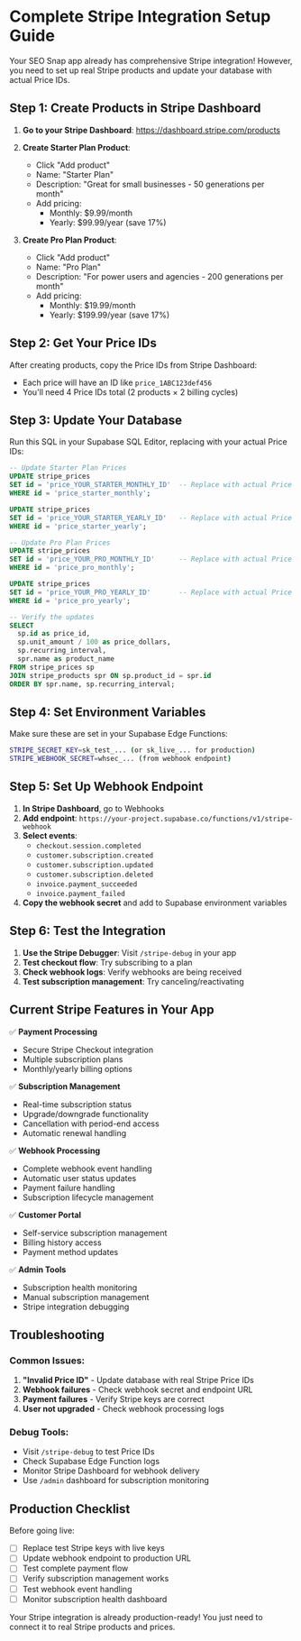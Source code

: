 # Complete Stripe Integration Setup Guide

Your SEO Snap app already has comprehensive Stripe integration! However, you need to set up real Stripe products and update your database with actual Price IDs.

## Step 1: Create Products in Stripe Dashboard

1. **Go to your Stripe Dashboard**: https://dashboard.stripe.com/products
2. **Create Starter Plan Product**:
   - Click "Add product"
   - Name: "Starter Plan"
   - Description: "Great for small businesses - 50 generations per month"
   - Add pricing:
     - Monthly: $9.99/month
     - Yearly: $99.99/year (save 17%)

3. **Create Pro Plan Product**:
   - Click "Add product"
   - Name: "Pro Plan" 
   - Description: "For power users and agencies - 200 generations per month"
   - Add pricing:
     - Monthly: $19.99/month
     - Yearly: $199.99/year (save 17%)

## Step 2: Get Your Price IDs

After creating products, copy the Price IDs from Stripe Dashboard:
- Each price will have an ID like `price_1ABC123def456`
- You'll need 4 Price IDs total (2 products × 2 billing cycles)

## Step 3: Update Your Database

Run this SQL in your Supabase SQL Editor, replacing with your actual Price IDs:

```sql
-- Update Starter Plan Prices
UPDATE stripe_prices 
SET id = 'price_YOUR_STARTER_MONTHLY_ID'  -- Replace with actual Price ID
WHERE id = 'price_starter_monthly';

UPDATE stripe_prices 
SET id = 'price_YOUR_STARTER_YEARLY_ID'   -- Replace with actual Price ID
WHERE id = 'price_starter_yearly';

-- Update Pro Plan Prices  
UPDATE stripe_prices 
SET id = 'price_YOUR_PRO_MONTHLY_ID'      -- Replace with actual Price ID
WHERE id = 'price_pro_monthly';

UPDATE stripe_prices 
SET id = 'price_YOUR_PRO_YEARLY_ID'       -- Replace with actual Price ID
WHERE id = 'price_pro_yearly';

-- Verify the updates
SELECT 
  sp.id as price_id,
  sp.unit_amount / 100 as price_dollars,
  sp.recurring_interval,
  spr.name as product_name
FROM stripe_prices sp
JOIN stripe_products spr ON sp.product_id = spr.id
ORDER BY spr.name, sp.recurring_interval;
```

## Step 4: Set Environment Variables

Make sure these are set in your Supabase Edge Functions:

```bash
STRIPE_SECRET_KEY=sk_test_... (or sk_live_... for production)
STRIPE_WEBHOOK_SECRET=whsec_... (from webhook endpoint)
```

## Step 5: Set Up Webhook Endpoint

1. **In Stripe Dashboard**, go to Webhooks
2. **Add endpoint**: `https://your-project.supabase.co/functions/v1/stripe-webhook`
3. **Select events**:
   - `checkout.session.completed`
   - `customer.subscription.created`
   - `customer.subscription.updated`
   - `customer.subscription.deleted`
   - `invoice.payment_succeeded`
   - `invoice.payment_failed`
4. **Copy the webhook secret** and add to Supabase environment variables

## Step 6: Test the Integration

1. **Use the Stripe Debugger**: Visit `/stripe-debug` in your app
2. **Test checkout flow**: Try subscribing to a plan
3. **Check webhook logs**: Verify webhooks are being received
4. **Test subscription management**: Try canceling/reactivating

## Current Stripe Features in Your App

✅ **Payment Processing**
- Secure Stripe Checkout integration
- Multiple subscription plans
- Monthly/yearly billing options

✅ **Subscription Management**
- Real-time subscription status
- Upgrade/downgrade functionality
- Cancellation with period-end access
- Automatic renewal handling

✅ **Webhook Processing**
- Complete webhook event handling
- Automatic user status updates
- Payment failure handling
- Subscription lifecycle management

✅ **Customer Portal**
- Self-service subscription management
- Billing history access
- Payment method updates

✅ **Admin Tools**
- Subscription health monitoring
- Manual subscription management
- Stripe integration debugging

## Troubleshooting

### Common Issues:
1. **"Invalid Price ID"** - Update database with real Stripe Price IDs
2. **Webhook failures** - Check webhook secret and endpoint URL
3. **Payment failures** - Verify Stripe keys are correct
4. **User not upgraded** - Check webhook processing logs

### Debug Tools:
- Visit `/stripe-debug` to test Price IDs
- Check Supabase Edge Function logs
- Monitor Stripe Dashboard for webhook delivery
- Use `/admin` dashboard for subscription monitoring

## Production Checklist

Before going live:
- [ ] Replace test Stripe keys with live keys
- [ ] Update webhook endpoint to production URL
- [ ] Test complete payment flow
- [ ] Verify subscription management works
- [ ] Test webhook event handling
- [ ] Monitor subscription health dashboard

Your Stripe integration is already production-ready! You just need to connect it to real Stripe products and prices.